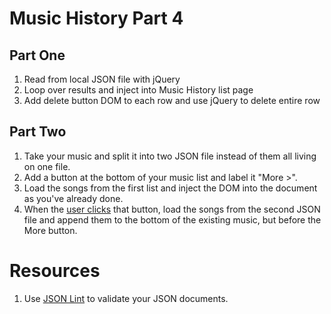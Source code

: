 # Music History Part 4

## Part One

1. Read from local JSON file with jQuery
1. Loop over results and inject into Music History list page
1. Add delete button DOM to each row and use jQuery to delete entire row

## Part Two

1. Take your music and split it into two JSON file instead of them all living on one file.
1. Add a button at the bottom of your music list and label it "More >".
1. Load the songs from the first list and inject the DOM into the document as you've already done.
1. When the [user clicks](https://api.jquery.com/on/) that button, load the songs from the second JSON file and append them to the bottom of the existing music, but before the More button.

# Resources

1. Use [JSON Lint](http://www.jsonlint.com) to validate your JSON documents.